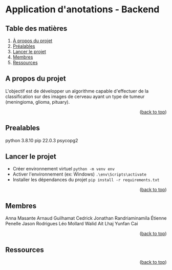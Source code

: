 # Application d'anotations - Backend

<!-- TABLE des matières -->
<!-- <details> -->
## Table des matières
  <ol>
    <li>
      <a href="#a-propos-du-projet">À propos du projet</a>
    </li>
    <li><a href="#prealables">Préalables</a></li>
    <li><a href="#lancer-le-projet">Lancer le projet</a></li>
    <li><a href="#Membres">Membres</a></li>
    <li><a href="#Ressources">Ressources</a></li>
  </ol>
<!-- </details> -->

<!-- À propos -->
## A propos du projet
L'objectif est de développer un algorithme capable d'effectuer de la classification sur des images de cerveau ayant un type de tumeur (meningioma, glioma, pituary).

<p align="right">(<a href="#top">back to top</a>)</p>

<!-- Préalables -->
## Prealables
python 3.8.10
pip 22.0.3
psycopg2
  
  <!-- Préalables -->
## Lancer le projet
- Créer environnement virtuel ```python -m venv env```
- Activer l'environnement (ex: Windows) ```.\env\Scripts\activate```
- Installer les dépendances du projet ```pip install -r requirements.txt```

<p align="right">(<a href="#top">back to top</a>)</p>

<!-- Membres -->
## Membres
Anna Masante
Arnaud Guilhamat
Cedrick Jonathan Randriaminamila
Étienne Penelle
Jason Rodrigues
Léo Mollard
Walid Ait Lhaj
Yunfan Cai


<p align="right">(<a href="#top">back to top</a>)</p>

## Ressources

<p align="right">(<a href="#top">back to top</a>)</p>